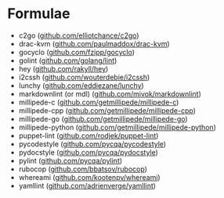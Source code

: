 # Formulae

* c2go ([github.com/elliotchance/c2go](https://github.com/elliotchance/c2go/))
* drac-kvm ([github.com/paulmaddox/drac-kvm](https://github.com/paulmaddox/drac-kvm/))
* gocyclo ([github.com/fzipp/gocyclo](https://github.com/fzipp/gocyclo/))
* golint ([github.com/golang/lint](https://github.com/golang/lint/))
* hey ([github.com/rakyll/hey](https://github.com/rakyll/hey/))
* i2cssh ([github.com/wouterdebie/i2cssh](https://github.com/wouterdebie/i2cssh/))
* lunchy ([github.com/eddiezane/lunchy](https://github.com/eddiezane/lunchy/))
* markdownlint (or mdl) ([github.com/mivok/markdownlint](https://github.com/mivok/markdownlint/))
* millipede-c ([github.com/getmillipede/millipede-c](https://github.com/getmillipede/millipede-c/))
* millipede-cpp ([github.com/getmillipede/millipede-cpp](https://github.com/getmillipede/millipede-cpp/))
* millipede-go ([github.com/getmillipede/millipede-go](https://github.com/getmillipede/millipede-go/))
* millipede-python ([github.com/getmillipede/millipede-python](https://github.com/getmillipede/millipede-python/))
* puppet-lint ([github.com/rodjek/puppet-lint](https://github.com/rodjek/puppet-lint/))
* pycodestyle ([github.com/pycqa/pycodestyle](https://github.com/pycqa/pycodestyle/))
* pydocstyle ([github.com/pycqa/pydocstyle](https://github.com/pycqa/pydocstyle/))
* pylint ([github.com/pycqa/pylint](https://github.com/pycqa/pylint/))
* rubocop ([github.com/bbatsov/rubocop](https://github.com/bbatsov/rubocop/))
* whereami ([github.com/kootenpv/whereami](https://github.com/kootenpv/whereami/))
* yamllint ([github.com/adrienverge/yamllint](https://github.com/adrienverge/yamllint/))
